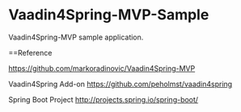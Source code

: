 Vaadin4Spring-MVP-Sample
========================

Vaadin4Spring-MVP sample application.

==Reference

<https://github.com/markoradinovic/Vaadin4Spring-MVP>

Vaadin4Spring Add-on
<https://github.com/peholmst/vaadin4spring>

Spring Boot Project
<http://projects.spring.io/spring-boot/>

